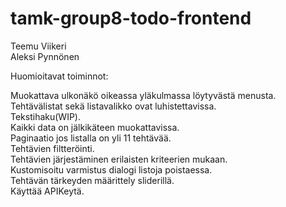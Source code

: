 # tamk-group8-todo-frontend
Teemu Viikeri  
Aleksi Pynnönen


Huomioitavat toiminnot:  

Muokattava ulkonäkö oikeassa yläkulmassa löytyvästä menusta.  
Tehtävälistat sekä listavalikko ovat luhistettavissa.  
Tekstihaku(WIP).  
Kaikki data on jälkikäteen muokattavissa.  
Paginaatio jos listalla on yli 11 tehtävää.  
Tehtävien filtteröinti.  
Tehtävien järjestäminen erilaisten kriteerien mukaan.  
Kustomisoitu varmistus dialogi listoja poistaessa.  
Tehtävän tärkeyden määrittely sliderillä.  
Käyttää APIKeytä.  